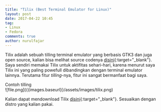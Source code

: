 ```yaml
---
title: "Tilix (Best Terminal Emulator for Linux)"
layout: post
date: 2017-04-22 10:45
tag:
- Linux
- Fedora
comments: true
author: nurulfajar
---
```


Tilix adalah sebuah tilling terminal emulator yang berbasis GTK3 dan juga open source, kalian bisa melihat source codenya [disini](https://github.com/gnunn1/tilix){:target="_blank"}. Saya sendiri memakai Tilix untuk aktifitas sehari-hari, karena menurut saya Tilix ini yang paling powefull dibandingkan dengan terminal emulator lainnya. Terutama fitur *tilling*-nya, fitur ini sangat bermanfaat bagi saya.

<figcaption class="caption">Contoh tilling</figcaption>
![file.png]({{images.baseurl}}/assets/images/tilix.png)

Kalian dapat mendownload Tilix [disini](https://gnunn1.github.io/tilix-web/#packages){:target="_blank"}.
Sesuaikan dengan distro yang kalian pakai.
